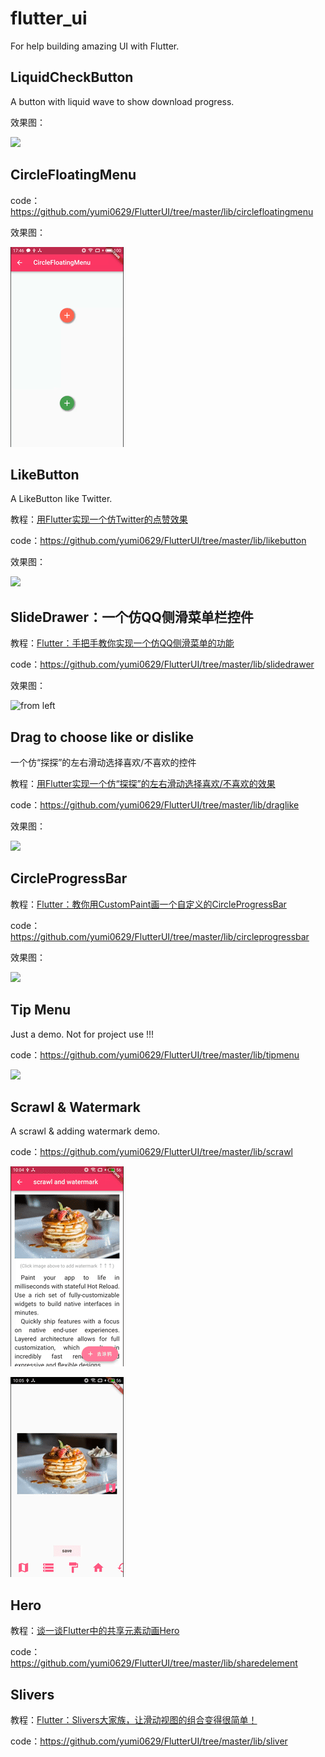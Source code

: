 # flutter_ui

For help building amazing UI with Flutter.

## LiquidCheckButton

A button with liquid wave to show download progress.

效果图：

![](https://github.com/yumi0629/FlutterUI/blob/master/preImages/liquid_check_button_02.gif?raw=true)

## CircleFloatingMenu

code：https://github.com/yumi0629/FlutterUI/tree/master/lib/circlefloatingmenu

效果图：

![](https://github.com/yumi0629/CircleFloatingMenu/blob/master/lib/circle_floating_menu.gif?raw=true)

## LikeButton

A LikeButton like Twitter.

教程：[用Flutter实现一个仿Twitter的点赞效果](https://juejin.im/post/5bf01b7d51882516fa638069)

code：https://github.com/yumi0629/FlutterUI/tree/master/lib/likebutton

效果图：

![](https://github.com/yumi0629/LikeButton/blob/master/lib/like_button.gif?raw=true)

## SlideDrawer：一个仿QQ侧滑菜单栏控件

教程：[Flutter：手把手教你实现一个仿QQ侧滑菜单的功能](https://www.jianshu.com/p/8ef323cb2726)

code：https://github.com/yumi0629/FlutterUI/tree/master/lib/slidedrawer

效果图：
 
![from left](https://gitee.com/yumi0629/ImageAsset/raw/master/slide_drawer/slide01.gif)

## Drag to choose like or dislike

一个仿“探探”的左右滑动选择喜欢/不喜欢的控件

教程：[用Flutter实现一个仿“探探”的左右滑动选择喜欢/不喜欢的效果](https://juejin.im/post/5bd18eea6fb9a05cf67ace2b)

code：https://github.com/yumi0629/FlutterUI/tree/master/lib/draglike

效果图：

![](https://github.com/yumi0629/DragChooseLike/blob/master/images/drag_like.gif?raw=true)

## CircleProgressBar

教程：[Flutter：教你用CustomPaint画一个自定义的CircleProgressBar](https://juejin.im/post/5bdc11be518825171140d46d)

code：https://github.com/yumi0629/FlutterUI/tree/master/lib/circleprogressbar

效果图：

![](https://gitee.com/yumi0629/ImageAsset/raw/master/circle_progressbar/circle_progress_bar.gif)

## Tip Menu

Just a demo. Not for project use !!!

code：https://github.com/yumi0629/FlutterUI/tree/master/lib/tipmenu

![](https://github.com/yumi0629/FlutterUI/blob/master/preImages/tip_menu.gif?raw=true)

## Scrawl & Watermark

A scrawl & adding watermark demo.

code：https://github.com/yumi0629/FlutterUI/tree/master/lib/scrawl

![scrawl](https://github.com/yumi0629/Flutter_Scrawl/blob/master/preimages/scrawl_01.gif?raw=true)

![watermark](https://github.com/yumi0629/Flutter_Scrawl/blob/master/preimages/scrawl_02.gif?raw=true)

## Hero

教程：[谈一谈Flutter中的共享元素动画Hero](https://www.jianshu.com/p/ddb484789883)

code：https://github.com/yumi0629/FlutterUI/tree/master/lib/sharedelement

## Slivers

教程：[Flutter：Slivers大家族，让滑动视图的组合变得很简单！](https://www.jianshu.com/p/690ddade5d94)

code：https://github.com/yumi0629/FlutterUI/tree/master/lib/sliver                                                                                                                        